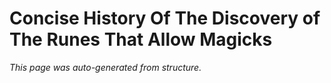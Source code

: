 # Concise History Of The Discovery of The Runes That Allow Magicks

*This page was auto-generated from structure.*